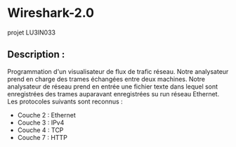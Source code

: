 # Wireshark-2.0
projet LU3IN033

## Description :
Programmation d'un visualisateur de flux de trafic réseau. Notre analysateur prend en charge des trames échangées entre deux machines.
Notre analysateur de réseau prend en entrée une fichier texte dans lequel sont enregistrées des trames auparavant enregistrées su run réseau Ethernet.
Les protocoles suivants sont reconnus :
- Couche 2 : Ethernet
- Couche 3 : IPv4
- Couche 4 : TCP
- Couche 7 : HTTP
